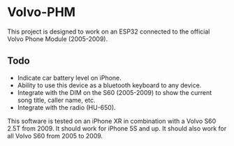 # Volvo-PHM

This project is designed to work on an ESP32 connected to the official Volvo Phone Module (2005-2009).

## Todo
- Indicate car battery level on iPhone.
- Ability to use this device as a bluetooth keyboard to any device.
- Integrate with the DIM on the S60 (2005-2009) to show the current song title, caller name, etc.
- Integrate with the radio (HU-650).

This software is tested on an iPhone XR in combination with a Volvo S60 2.5T from 2009.
It should work for iPhone 5S and up.
It should also work for all Volvo S60 from 2005 to 2009.
